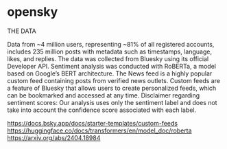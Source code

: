 # opensky

THE DATA

Data from ~4 million users, representing ~81% of all registered accounts, includes 235 million posts with metadata such as timestamps, language, likes, and replies.
The data was collected from Bluesky using its official Developer API. Sentiment analysis was conducted with RoBERTa, a model based on Google’s BERT architecture.
The News feed is a highly popular custom feed containing posts from verified news outlets. Custom feeds are a feature of Bluesky that allows users to create personalized feeds, which can be bookmarked and accessed at any time.
Disclaimer regarding sentiment scores: Our analysis uses only the sentiment label and does not take into account the confidence score associated with each label.

https://docs.bsky.app/docs/starter-templates/custom-feeds  
https://huggingface.co/docs/transformers/en/model_doc/roberta  
https://arxiv.org/abs/2404.18984  
